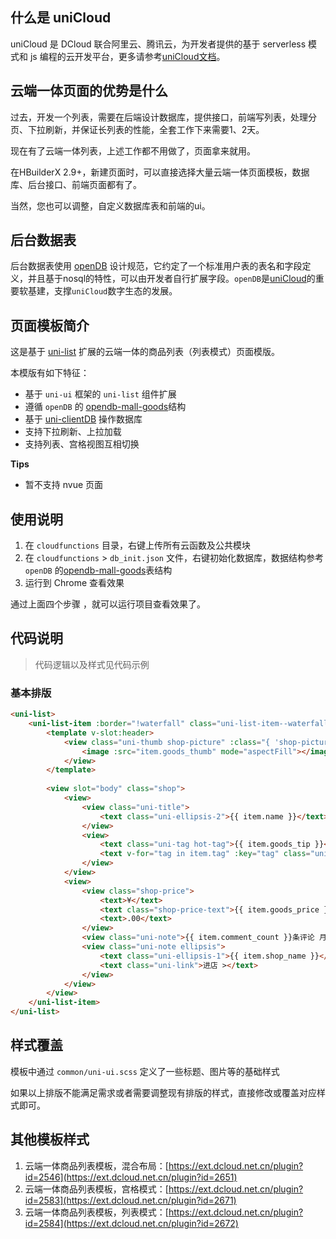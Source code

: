 ## 什么是 uniCloud 
uniCloud 是 DCloud 联合阿里云、腾讯云，为开发者提供的基于 serverless 模式和 js 编程的云开发平台，更多请参考[uniCloud文档](https://uniapp.dcloud.io/uniCloud)。

## 云端一体页面的优势是什么
过去，开发一个列表，需要在后端设计数据库，提供接口，前端写列表，处理分页、下拉刷新，并保证长列表的性能，全套工作下来需要1、2天。

现在有了云端一体列表，上述工作都不用做了，页面拿来就用。

在HBuilderX 2.9+，新建页面时，可以直接选择大量云端一体页面模板，数据库、后台接口、前端页面都有了。

当然，您也可以调整，自定义数据库表和前端的ui。

## 后台数据表
后台数据表使用 [openDB](https://gitee.com/dcloud/opendb/tree/master) 设计规范，它约定了一个标准用户表的表名和字段定义，并且基于nosql的特性，可以由开发者自行扩展字段。`openDB`是[uniCloud](https://uniapp.dcloud.io/uniCloud/README)的重要软基建，支撑`uniCloud`数字生态的发展。

## 页面模板简介

这是基于 [uni-list](https://ext.dcloud.net.cn/plugin?id=24) 扩展的云端一体的商品列表（列表模式）页面模版。

本模版有如下特征：

- 基于 `uni-ui` 框架的 `uni-list` 组件扩展
- 遵循 `openDB` 的 [opendb-mall-goods](https://gitee.com/dcloud/opendb/tree/master/collection/opendb-mall-goods)结构
- 基于 [uni-clientDB](https://ext.dcloud.net.cn/plugin?id=2314) 操作数据库
- 支持下拉刷新、上拉加载
- 支持列表、宫格视图互相切换

**Tips**
- 暂不支持 nvue 页面

## 使用说明

1. 在 `cloudfunctions` 目录，右键上传所有云函数及公共模块
2. 在 `cloudfunctions` > `db_init.json` 文件，右键初始化数据库，数据结构参考 `openDB` 的[opendb-mall-goods](https://gitee.com/dcloud/opendb/tree/master/collection/opendb-mall-goods)表结构
3. 运行到 Chrome 查看效果

通过上面四个步骤 ，就可以运行项目查看效果了。

## 代码说明

> 代码逻辑以及样式见代码示例

### 基本排版


```html
<uni-list>
	<uni-list-item :border="!waterfall" class="uni-list-item--waterfall" title="自定义商品列表" v-for="item in lists" :key="item._id">
		<template v-slot:header>
			<view class="uni-thumb shop-picture" :class="{ 'shop-picture-column': waterfall }">
				<image :src="item.goods_thumb" mode="aspectFill"></image>
			</view>
		</template>
	
		<view slot="body" class="shop">
			<view>
				<view class="uni-title">
					<text class="uni-ellipsis-2">{{ item.name }}</text>
				</view>
				<view>
					<text class="uni-tag hot-tag">{{ item.goods_tip }}</text>
					<text v-for="tag in item.tag" :key="tag" class="uni-tag">{{ tag }}</text>
				</view>
			</view>
			<view>
				<view class="shop-price">
					<text>¥</text>
					<text class="shop-price-text">{{ item.goods_price }}</text>
					<text>.00</text>
				</view>
				<view class="uni-note">{{ item.comment_count }}条评论 月销量 {{ item.month_sell_count }}</view>
				<view class="uni-note ellipsis">
					<text class="uni-ellipsis-1">{{ item.shop_name }}</text>
					<text class="uni-link">进店 ></text>
				</view>
			</view>
		</view>
	</uni-list-item>
</uni-list>

```

## 样式覆盖

模板中通过 `common/uni-ui.scss` 定义了一些标题、图片等的基础样式

如果以上排版不能满足需求或者需要调整现有排版的样式，直接修改或覆盖对应样式即可。

## 其他模板样式

1. 云端一体商品列表模板，混合布局：[https://ext.dcloud.net.cn/plugin?id=2546](https://ext.dcloud.net.cn/plugin?id=2651)
2. 云端一体商品列表模板，宫格模式：[https://ext.dcloud.net.cn/plugin?id=2583](https://ext.dcloud.net.cn/plugin?id=2671)
3. 云端一体商品列表模板，列表模式：[https://ext.dcloud.net.cn/plugin?id=2584](https://ext.dcloud.net.cn/plugin?id=2672)
